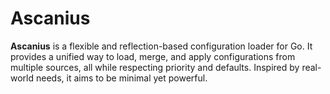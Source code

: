# Ascanius

**Ascanius** is a flexible and reflection-based configuration loader for Go. 
It provides a unified way to load, merge, and apply configurations from multiple sources, all while respecting priority and defaults. 
Inspired by real-world needs, it aims to be minimal yet powerful.
